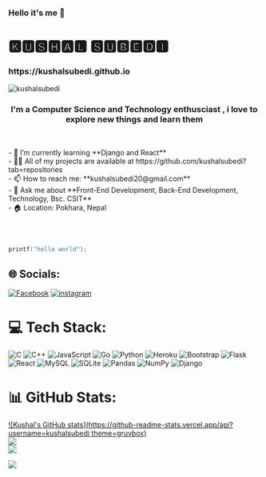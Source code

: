 ### Hello it's me 👋
<h1>🅺🆄🆂🅷🅰🅻  🆂🆄🅱🅴🅳🅸</h1>
<h3>https://kushalsubedi.github.io </h3>
<p align="left"> <img src="https://komarev.com/ghpvc/?username=kushalsubedi&label=Profile%20views&color=0e75b6&style=flat" alt="kushalsubedi" /> </p>


<h3 align="center"> I'm a Computer Science and Technology enthusciast , i love to explore new things and learn them </h3>
<br>
<p align="left">
- 🌱 I’m currently learning **Django and React** <br>
- 👨‍💻 All of my projects are available at https://github.com/kushalsubedi?tab=repositories<br>
- 📫 How to reach me: **kushalsubedi20@gmail.com**<br>
- 💬 Ask me about **Front-End Development, Back-End Development, Technology, Bsc. CSIT**<br>
- 🏠 Location: Pokhara, Nepal <br>
  </p>
<br>
<br>


  
```c
printf("hello world");
```

## 🌐 Socials:
[![Facebook](https://img.shields.io/badge/Facebook-%231877F2.svg?logo=Facebook&logoColor=white)](https://facebook.com/kushal.subedi.9083) 
[![instagram](https://img.shields.io/badge/instagram-%231877F2.svg?logo=instagram&logoColor=crimson)](https://instagram.com/kus_all__) 

# 💻 Tech Stack:
![C](https://img.shields.io/badge/c-%2300599C.svg?style=for-the-badge&logo=c&logoColor=white) ![C++](https://img.shields.io/badge/c++-%2300599C.svg?style=for-the-badge&logo=c%2B%2B&logoColor=white) ![JavaScript](https://img.shields.io/badge/javascript-%23323330.svg?style=for-the-badge&logo=javascript&logoColor=%23F7DF1E) ![Go](https://img.shields.io/badge/go-%2300ADD8.svg?style=for-the-badge&logo=go&logoColor=white) ![Python](https://img.shields.io/badge/python-3670A0?style=for-the-badge&logo=python&logoColor=ffdd54) ![Heroku](https://img.shields.io/badge/heroku-%23430098.svg?style=for-the-badge&logo=heroku&logoColor=white) ![Bootstrap](https://img.shields.io/badge/bootstrap-%23563D7C.svg?style=for-the-badge&logo=bootstrap&logoColor=white) ![Flask](https://img.shields.io/badge/flask-%23000.svg?style=for-the-badge&logo=flask&logoColor=white) ![React](https://img.shields.io/badge/react-%2320232a.svg?style=for-the-badge&logo=react&logoColor=%2361DAFB) ![MySQL](https://img.shields.io/badge/mysql-%2300f.svg?style=for-the-badge&logo=mysql&logoColor=white) ![SQLite](https://img.shields.io/badge/sqlite-%2307405e.svg?style=for-the-badge&logo=sqlite&logoColor=white) ![Pandas](https://img.shields.io/badge/pandas-%23150458.svg?style=for-the-badge&logo=pandas&logoColor=white) ![NumPy](https://img.shields.io/badge/numpy-%23013243.svg?style=for-the-badge&logo=numpy&logoColor=white) ![Django](https://img.shields.io/badge/django-%23092E20.svg?style=for-the-badge&logo=django&logoColor=white)
# 📊 GitHub Stats:
[![Kushal's GitHub stats](https://github-readme-stats.vercel.app/api?username=kushalsubedi theme=gruvbox)](https://github.com/kushalsubedi/github-readme-stats)<br/>
![](https://github-readme-streak-stats.herokuapp.com/?user=kushalsubedi&theme=dark&hide_border=false)<br/>
![](https://github-readme-stats.vercel.app/api/top-langs/?username=kushalsubedi&theme=dark&hide_border=false&include_all_commits=true&count_private=true&layout=compact)


![](https://activity-graph.herokuapp.com/graph?username=kushalsubedi&custom_title=Kushal%27s%20Contribution%20Graph&theme=react-dark)

